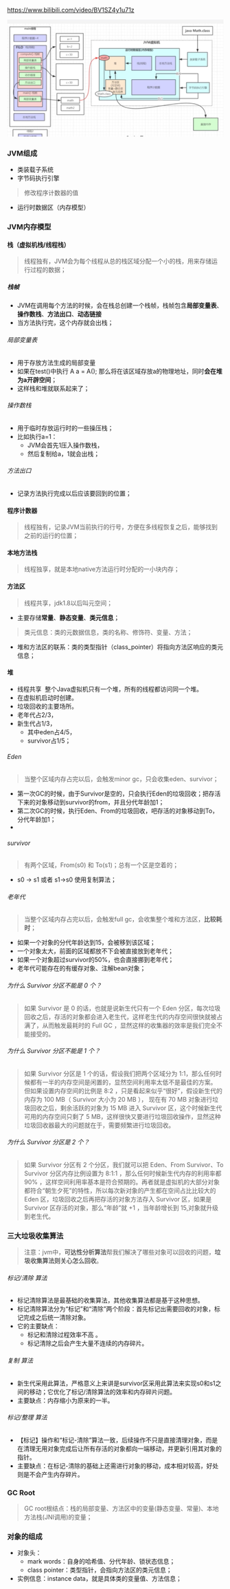 https://www.bilibili.com/video/BV1SZ4y1u71z

![JMM工作原理](../image/Jvm.jpg)

### JVM组成
* 类装载子系统
* 字节码执行引擎
> 修改程序计数器的值

* 运行时数据区（内存模型）

### JVM内存模型

#### 栈（虚拟机栈/线程栈）
> 线程独有，JVM会为每个线程从总的栈区域分配一个小的栈，用来存储运行过程的数据；

##### 栈帧
* JVM在调用每个方法的时候，会在栈总创建一个栈帧，栈帧包含**局部变量表**、**操作数栈**、**方法出口**、**动态链接**
* 当方法执行完，这个内存就会出栈；

###### 局部变量表
* 用于存放方法生成的局部变量
* 如果在test()中执行 A a = A(); 那么将在该区域存放a的物理地址，同时**会在堆为a开辟空间**；
* 这样栈和堆就联系起来了；

###### 操作数栈
* 用于临时存放运行时的一些操压栈；
* 比如执行a=1：
  * JVM会首先1压入操作数栈，
  * 然后复制给a，1就会出栈；

###### 方法出口
* 记录方法执行完成以后应该要回到的位置；

#### 程序计数器
> 线程独有，记录JVM当前执行的行号，方便在多线程恢复之后，能够找到之前的运行的位置；

#### 本地方法栈
> 线程独享，就是本地native方法运行时分配的一小块内存；


#### 方法区
> 线程共享，jdk1.8以后叫元空间；

* 主要存储**常量**、**静态变量**、**类元信息**；
> 类元信息：类的元数据信息，类的名称、修饰符、变量、方法；

* 堆和方法区的联系：类的类型指针（class_pointer）将指向方法区响应的类元信息；

#### 堆
* 线程共享  整个Java虚拟机只有一个堆，所有的线程都访问同一个堆。
* 在虚拟机启动时创建。
* 垃圾回收的主要场所。
* 老年代占2/3，
* 新生代占1/3，
  * 其中eden占4/5，
  * survivor占1/5；

###### Eden
> 当整个区域内存占完以后，会触发minor gc，只会收集eden、survivor；
* 第一次GC的时候，由于Survivor是空的，只会执行Eden的垃圾回收；把存活下来的对象移动到survivor的from，并且分代年龄加1；
* 第二次GC的时候，执行Eden、From的垃圾回收，吧存活的对象移动到To，分代年龄加1；
* 

###### survivor
> 有两个区域，From(s0) 和 To(s1)；总有一个区是空着的；
* s0 -> s1 或者 s1->s0 使用复制算法；

###### 老年代
> 当整个区域内存占完以后，会触发full gc，会收集整个堆和方法区，**比较耗时**；
* 如果一个对象的分代年龄达到15，会被移到该区域；
* 一个对象太大，前面的区域都放不下会被直接放到老年代；
* 如果一个对象超过survivor的50%，也会直接挪到老年代；
* 老年代可能存在的有缓存对象、注解bean对象；

###### 为什么 Survivor 分区不能是 0 个？
> 如果 Survivor 是 0 的话，也就是说新生代只有一个 Eden 分区，每次垃圾回收之后，存活的对象都会进入老生代，这样老生代的内存空间很快就被占满了，从而触发最耗时的 Full GC ，显然这样的收集器的效率是我们完全不能接受的。

###### 为什么 Survivor 分区不能是 1 个？
> 如果 Survivor 分区是 1 个的话，假设我们把两个区域分为 1:1，那么任何时候都有一半的内存空间是闲置的，显然空间利用率太低不是最佳的方案。  
> 但如果设置内存空间的比例是 8:2 ，只是看起来似乎“很好”，假设新生代的内存为 100 MB（ Survivor 大小为 20 MB ），  现在有 70 MB 对象进行垃圾回收之后，剩余活跃的对象为 15 MB 进入 Survivor 区，这个时候新生代可用的内存空间只剩了 5 MB，这样很快又要进行垃圾回收操作，显然这种垃圾回收器最大的问题就在于，需要频繁进行垃圾回收。

###### 为什么 Survivor 分区是 2 个？
> 如果 Survivor 分区有 2 个分区，我们就可以把 Eden、From Survivor、To Survivor 分区内存比例设置为 8:1:1 ，那么任何时候新生代内存的利用率都 90% ，这样空间利用率基本是符合预期的。再者就是虚拟机的大部分对象都符合“朝生夕死”的特性，所以每次新对象的产生都在空间占比比较大的 Eden 区，垃圾回收之后再把存活的对象方法存入 Survivor 区，如果是 Survivor 区存活的对象，那么“年龄”就 +1 ，当年龄增长到 15,对象就升级到老生代。

### 三大垃圾收集算法
> 注意：jvm中，**可达性分析算法**帮我们解决了哪些对象可以回收的问题，**垃圾收集算法则关心怎么回收**。

###### 标记/清除 算法
* 标记清除算法是最基础的收集算法，其他收集算法都是基于这种思想。
* 标记清除算法分为“标记”和“清除”两个阶段：首先标记出需要回收的对象，标记完成之后统一清除对象。
* 它的主要缺点：
  * 标记和清除过程效率不高 。
  * 标记清除之后会产生大量不连续的内存碎片。

###### 复制 算法
* 新生代采用此算法，严格意义上来讲是survivor区采用此算法来实现s0和s1之间的移动；它优化了标记/清除算法的效率和内存碎片问题。
* 主要缺点：内存缩小为原来的一半。

###### 标记/整理 算法
* 【标记】操作和“标记-清除”算法一致，后续操作不只是直接清理对象，而是在清理无用对象完成后让所有存活的对象都向一端移动，并更新引用其对象的指针。
* 主要缺点：在标记-清除的基础上还需进行对象的移动，成本相对较高，好处则是不会产生内存碎片。

### GC Root
> GC root根结点：栈的局部变量、方法区中的变量(静态变量、常量)、本地方法栈(JNI调用)的变量；

### 对象的组成
* 对象头：
  * mark words：自身的哈希值、分代年龄、锁状态信息；
  * class pointer：类型指针，会指向方法区的类元信息；
* 实例信息：instance data，就是具体类的变量值、方法信息；

